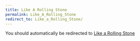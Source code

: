 ```yaml
---
title: Like A Rolling Stone
permalink: Like_A_Rolling_Stone
redirect_to: Like_a_Rolling_Stone/
---
```


You should automatically be redirected to [Like a Rolling Stone](Like_a_Rolling_Stone/)
